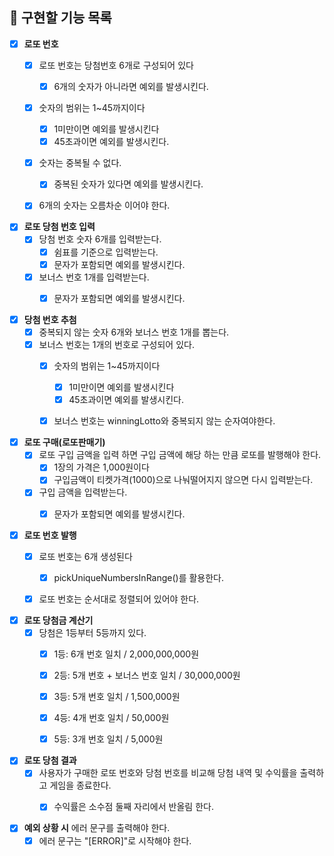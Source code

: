 ## 📄 구현할 기능 목록

- [x] **로또 번호**
    - [x] 로또 번호는 당첨번호 6개로 구성되어 있다
        - [x] 6개의 숫자가 아니라면 예외를 발생시킨다.
    - [x] 숫자의 범위는 1~45까지이다
        - [x] 1미만이면 예외를 발생시킨다
        - [x] 45초과이면 예외를 발생시킨다.
    - [x] 숫자는 중복될 수 없다.
        - [x] 중복된 숫자가 있다면 예외를 발생시킨다.
    - [x] 6개의 숫자는 오름차순 이어야 한다.


- [x] **로또 당첨 번호 입력**
  - [x] 당첨 번호 숫자 6개를 입력받는다.
      - [x] 쉼표를 기준으로 입력받는다.
      - [x] 문자가 포함되면 예외를 발생시킨다.
  - [x] 보너스 번호 1개를 입력받는다.
      - [x] 문자가 포함되면 예외를 발생시킨다.


- [x] **당첨 번호 추첨**
    - [x] 중복되지 않는 숫자 6개와 보너스 번호 1개를 뽑는다.
    - [x] 보너스 번호는 1개의 번호로 구성되어 있다.
        - [x] 숫자의 범위는 1~45까지이다
            - [x] 1미만이면 예외를 발생시킨다
            - [x] 45초과이면 예외를 발생시킨다.
        - [x] 보너스 번호는 winningLotto와 중복되지 않는 순자여야한다.


- [x] **로또 구매(로또판매기)**
    - [x] 로또 구입 금액을 입력 하면 구입 금액에 해당 하는 만큼 로또를 발행해야 한다.
        - [x] 1장의 가격은 1,000원이다
        - [x] 구입금액이 티켓가격(1000)으로 나눠떨어지지 않으면 다시 입력받는다.
    - [x] 구입 금액을 입력받는다.
        - [x] 문자가 포함되면 예외를 발생시킨다.


- [x] **로또 번호 발행**
    - [x] 로또 번호는 6개 생성된다
        - [x] pickUniqueNumbersInRange()를 활용한다.
    - [x] 로또 번호는 순서대로 정렬되어 있어야 한다.


- [x] **로또 당첨금 계산기**
    - [x] 당첨은 1등부터 5등까지 있다.
        - [x] 1등: 6개 번호 일치 / 2,000,000,000원
        - [x] 2등: 5개 번호 + 보너스 번호 일치 / 30,000,000원
        - [x] 3등: 5개 번호 일치 / 1,500,000원
        - [x] 4등: 4개 번호 일치 / 50,000원
        - [x] 5등: 3개 번호 일치 / 5,000원


- [x] **로또 당첨 결과**
    - [x] 사용자가 구매한 로또 번호와 당첨 번호를 비교해 당첨 내역 및 수익률을 출력하고 게임을 종료한다.
        - [x] 수익률은 소수점 둘째 자리에서 반올림 한다.


- [x] **예외 상황 시** 에러 문구를 출력해야 한다.
    - [x] 에러 문구는 "[ERROR]"로 시작해야 한다.